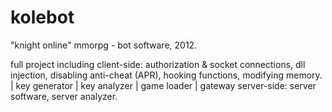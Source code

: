 # kolebot
"knight online" mmorpg - bot software, 2012.

full project including
client-side: authorization & socket connections, dll injection, disabling anti-cheat (APR), hooking functions, modifying memory. | key generator | key analyzer | game loader | gateway
server-side: server software, server analyzer.
